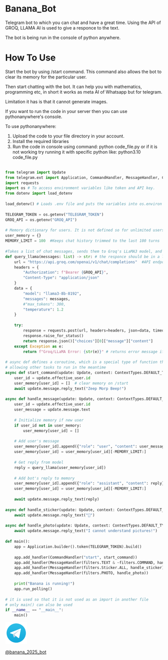 # Banana_Bot
Telegram bot to which you can chat and have a great time. Using the API of GROQ, LLAMA AI is used to give a responce to the text.

The bot is being run in the console of python anywhere.

# How To Use
Start the bot by using /start command. This command also allows the bot to clear its memory for the particular user.

Then start chatting with the bot. It can help you with mathematics, programming etc, in short it works as meta AI of Whatsapp but for telegram.

Limitation it has is that it cannot generate images.

If you want to run the code in your server then you can use pythonanywhere's console. 

To use pythonanywhere:
1. Upload the code to your file directory in your account.
2. Install the required libraries
3. Run the code in console using command: python code_file.py or if it is not working try running it with specific python like: python3.10 code_file.py

```python

from telegram import Update
from telegram.ext import Application, CommandHandler, MessageHandler, ContextTypes, filters
import requests
import os # To access environment variables like token and API key.
from dotenv import load_dotenv

load_dotenv() # Loads .env file and puts the variables into os.environ

TELEGRAM_TOKEN = os.getenv("TELEGRAM_TOKEN")
GROQ_API = os.getenv("GROQ_API")

# Memory dictionary for users. It is not defined so for unlimited users.
user_memory = {}
MEMORY_LIMIT = 100  #Keeps chat history trimmed to the last 100 turns

#Takes a list of chat messages, sends them to Groq's LLaMA3 model, and returns the response
def query_llama(messages: list) -> str: # the responce should be in a list and it should be string
    url = "https://api.groq.com/openai/v1/chat/completions"  #API endpoint
    headers = {
        "Authorization": f"Bearer {GROQ_API}",
        "Content-Type": "application/json"
    }
    data = {
        "model": "llama3-8b-8192",
        "messages": messages,
        #"max_tokens": 300,
        "temperature": 1.2
    }

    try:
        response = requests.post(url, headers=headers, json=data, timeout=30)
        response.raise_for_status()
        return response.json()["choices"][0]["message"]["content"]
    except Exception as e:
        return f"Groq/LLaMA Error: {str(e)}" # returns error message if generated by the API

# async def defines a coroutine, which is a special type of function that can pause (yield control) while waiting for something,
# allowing other tasks to run in the meantime
async def start_command(update: Update, context: ContextTypes.DEFAULT_TYPE):
    user_id = update.effective_user.id
    user_memory[user_id] = []  # clear memory on /start
    await update.message.reply_text("Zeep Morp Beep!")

async def handle_message(update: Update, context: ContextTypes.DEFAULT_TYPE):
    user_id = update.effective_user.id
    user_message = update.message.text

    # Initialize memory if new user
    if user_id not in user_memory:
        user_memory[user_id] = []

    # Add user's message
    user_memory[user_id].append({"role": "user", "content": user_message})
    user_memory[user_id] = user_memory[user_id][-MEMORY_LIMIT:]

    # Get reply from model
    reply = query_llama(user_memory[user_id])

    # Add bot's reply to memory
    user_memory[user_id].append({"role": "assistant", "content": reply})
    user_memory[user_id] = user_memory[user_id][-MEMORY_LIMIT:]

    await update.message.reply_text(reply)

async def handle_sticker(update: Update, context: ContextTypes.DEFAULT_TYPE):
    await update.message.reply_text("💩")

async def handle_photo(update: Update, context: ContextTypes.DEFAULT_TYPE):
    await update.message.reply_text("I cannot understand pictures!")

def main():
    app = Application.builder().token(TELEGRAM_TOKEN).build()

    app.add_handler(CommandHandler("start", start_command))
    app.add_handler(MessageHandler(filters.TEXT & ~filters.COMMAND, handle_message))
    app.add_handler(MessageHandler(filters.Sticker.ALL, handle_sticker))
    app.add_handler(MessageHandler(filters.PHOTO, handle_photo))

    print("Banana is running!")
    app.run_polling()

# it is used so that it is not used as an import in another file
# only main() can also be used
if __name__ == "__main__":
    main()

```


<a href="https://t.me/Banana_2025_bot" target="_blank">
  <img src="https://github.com/Pie1722/Banana_Bot/blob/main/logo.png" alt="Bot" width="70" height="70">
</a>

[@banana_2025_bot](https://t.me/Banana_2025_bot)

